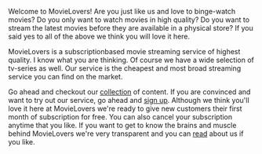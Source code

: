 Welcome to MovieLovers! Are you just like us and love to binge-watch movies? Do you only want to watch movies in high quality? Do you want to stream the latest movies before they are available in a physical store? If you said yes to all of the above we think you will love it here.     

MovieLovers is a subscriptionbased movie streaming service of highest quality. I know what you are thinking. Of course we have a wide selection of tv-series as well. Our service is the cheapest and most broad streaming service you can find on the market. 

Go ahead and checkout our [collection](movie-collection.php "Get info about our broad collection") of content. If you are convinced and want to try out our service, go ahead and [sign up](sign-up.php "Sign Up"). Although we think you'll love it here at MovieLovers we're ready to give new customers their first month of subscription for free. You can also cancel your subscription anytime that you like. If you want to get to know the brains and muscle behind MovieLovers we're very transparent and you can [read](about.php "About us") about us if you like.